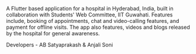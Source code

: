 A Flutter based application for a hospital in Hyderabad, India, built in collaboration with Students' Web Committee, IIT Guwahati. Features include, booking of appointments, chat and video-calling features, and payment for offline visits. The app also features, videos and blogs released by the hospital for general awareness. 

Developers - AB Satyaprakash & Anjali Soni
